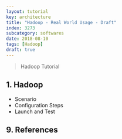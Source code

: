 ```yaml
---
layout: tutorial
key: architecture
title: "Hadoop - Real World Usage - Draft"
index: 3273
subcategory: softwares
date: 2018-08-10
tags: [Hadoop]
draft: true
---
```


> Hadoop Tutorial

## 1. Hadoop
* Scenario
* Configuration Steps
* Launch and Test


## 9. References
